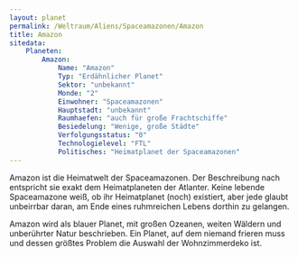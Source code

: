```yaml
---
layout: planet
permalink: /Weltraum/Aliens/Spaceamazonen/Amazon
title: Amazon
sitedata:
    Planeten:
        Amazon:
            Name: "Amazon"
            Typ: "Erdähnlicher Planet"
            Sektor: "unbekannt"
            Monde: "2"
            Einwohner: "Spaceamazonen"
            Hauptstadt: "unbekannt"
            Raumhaefen: "auch für große Frachtschiffe"
            Besiedelung: "Wenige, große Städte"
            Verfolgungsstatus: "0"
            Technologielevel: "FTL"
            Politisches: "Heimatplanet der Spaceamazonen"
---
```




Amazon ist die Heimatwelt der Spaceamazonen. Der Beschreibung nach entspricht sie exakt dem Heimatplaneten der Atlanter. Keine lebende Spaceamazone weiß, ob ihr Heimatplanet (noch) existiert, aber jede glaubt unbeirrbar daran, am Ende eines ruhmreichen Lebens dorthin zu gelangen.

Amazon wird als blauer Planet, mit großen Ozeanen, weiten Wäldern und unberührter Natur beschrieben. Ein Planet, auf dem niemand frieren muss und dessen größtes Problem die Auswahl der Wohnzimmerdeko ist.
